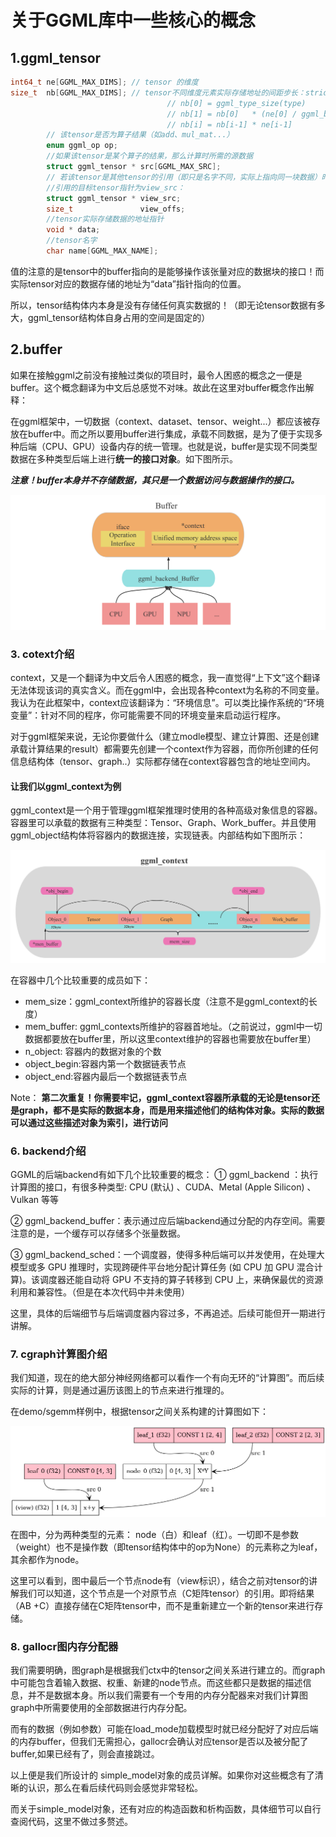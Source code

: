 
# 关于GGML库中一些核心的概念

## 1.ggml_tensor

```cpp
int64_t ne[GGML_MAX_DIMS]; // tensor 的维度
size_t  nb[GGML_MAX_DIMS]; // tensor不同维度元素实际存储地址的间距步长：stride in bytes:
                                   // nb[0] = ggml_type_size(type)
                                   // nb[1] = nb[0]   * (ne[0] / ggml_blck_size(type)) + padding
                                   // nb[i] = nb[i-1] * ne[i-1]
        // 该tensor是否为算子结果（如add、mul_mat...）
        enum ggml_op op;
        //如果该tensor是某个算子的结果，那么计算时所需的源数据
        struct ggml_tensor * src[GGML_MAX_SRC];
        // 若该tensor是其他tensor的引用（即只是名字不同，实际上指向同一块数据）时
        //引用的目标tensor指针为view_src：
        struct ggml_tensor * view_src;
        size_t               view_offs;
        //tensor实际存储数据的地址指针
        void * data;
        //tensor名字
        char name[GGML_MAX_NAME];
```

值的注意的是tensor中的buffer指向的是能够操作该张量对应的数据块的接口！而实际tensor对应的数据存储的地址为“data”指针指向的位置。

所以，tensor结构体内本身是没有存储任何真实数据的！（即无论tensor数据有多大，ggml_tensor结构体自身占用的空间是固定的）

## 2.buffer

如果在接触ggml之前没有接触过类似的项目时，最令人困惑的概念之一便是buffer。这个概念翻译为中文后总感觉不对味。故此在这里对buffer概念作出解释：

在ggml框架中，一切数据（context、dataset、tensor、weight...）都应该被存放在buffer中。而之所以要用buffer进行集成，承载不同数据，是为了便于实现多种后端（CPU、GPU）设备内存的统一管理。也就是说，buffer是实现不同类型数据在多种类型后端上进行**统一的接口对象**。如下图所示。

***注意！buffer本身并不存储数据，其只是一个数据访问与数据操作的接口。***

![ggml_buffer](./pic/GGML_Buffer.png)

### 3. cotext介绍

context，又是一个翻译为中文后令人困惑的概念，我一直觉得“上下文”这个翻译无法体现该词的真实含义。而在ggml中，会出现各种context为名称的不同变量。我认为在此框架中，context应该翻译为：“环境信息”。可以类比操作系统的“环境变量”：针对不同的程序，你可能需要不同的环境变量来启动运行程序。

对于ggml框架来说，无论你要做什么（建立modle模型、建立计算图、还是创建承载计算结果的result）都需要先创建一个context作为容器，而你所创建的任何信息结构体（tensor、graph..）实际都存储在context容器包含的地址空间内。

#### 让我们以ggml_context为例

ggml_context是一个用于管理ggml框架推理时使用的各种高级对象信息的容器。容器里可以承载的数据有三种类型：Tensor、Graph、Work_buffer。并且使用ggml_object结构体将容器内的数据连接，实现链表。内部结构如下图所示：

![contex](./pic/ggml_context.png)

在容器中几个比较重要的成员如下：

- mem_size：ggml_context所维护的容器长度（注意不是ggml_context的长度）
- mem_buffer: ggml_contexts所维护的容器首地址。（之前说过，ggml中一切数据都要放在buffer里，所以这里context维护的容器也需要放在buffer里）
- n_object: 容器内的数据对象的个数
- object_begin:容器内第一个数据链表节点
- object_end:容器内最后一个数据链表节点

Note：
**第二次重复！你需要牢记，ggml_context容器所承载的无论是tensor还是graph，都不是实际的数据本身，而是用来描述他们的结构体对象。实际的数据可以通过这些描述对象为索引，进行访问**

### 6. backend介绍

GGML的后端backend有如下几个比较重要的概念：
① ggml_backend ：执行计算图的接口，有很多种类型: CPU (默认) 、CUDA、Metal (Apple Silicon) 、Vulkan 等等

② ggml_backend_buffer：表示通过应后端backend通过分配的内存空间。需要注意的是，一个缓存可以存储多个张量数据。

③ ggml_backend_sched：一个调度器，使得多种后端可以并发使用，在处理大模型或多 GPU 推理时，实现跨硬件平台地分配计算任务 (如 CPU 加 GPU 混合计算)。该调度器还能自动将 GPU 不支持的算子转移到 CPU 上，来确保最优的资源利用和兼容性。（但是在本次代码中并未使用）

这里，具体的后端细节与后端调度器内容过多，不再追述。后续可能但开一期进行讲解。

### 7. cgraph计算图介绍

我们知道，现在的绝大部分神经网络都可以看作一个有向无环的“计算图”。而后续实际的计算，则是通过遍历该图上的节点来进行推理的。

在demo/sgemm样例中，根据tensor之间关系构建的计算图如下：

![cgraph](./pic/sgemm.png)

在图中，分为两种类型的元素： node（白）和leaf（红）。一切即不是参数（weight）也不是操作数（即tensor结构体中的op为None）的元素称之为leaf，其余都作为node。

这里可以看到，图中最后一个节点node有（view标识），结合之前对tensor的讲解我们可以知道，这个节点是一个对原节点（C矩阵tensor）的引用。即将结果（AB +C）直接存储在C矩阵tensor中，而不是重新建立一个新的tensor来进行存储。

### 8. gallocr图内存分配器

我们需要明确，图graph是根据我们ctx中的tensor之间关系进行建立的。而graph中可能包含着输入数据、权重、新建的node节点。而这些都只是数据的描述信息，并不是数据本身。所以我们需要有一个专用的内存分配器来对我们计算图graph中所需要使用的全部数据进行内存分配。

而有的数据（例如参数）可能在load_mode加载模型时就已经分配好了对应后端的内存buffer，但我们无需担心，gallocr会确认对应tensor是否以及被分配了buffer,如果已经有了，则会直接跳过。


以上便是我们所设计的 simple_model对象的成员详解。如果你对这些概念有了清晰的认识，那么在看后续代码则会感觉非常轻松。

而关于simple_model对象，还有对应的构造函数和析构函数，具体细节可以自行查阅代码，这里不做过多赘述。
